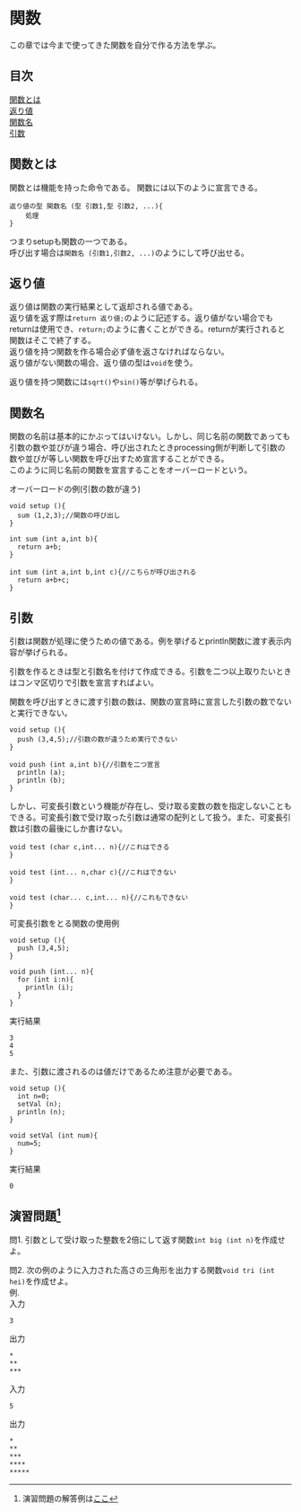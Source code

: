 # 関数
この章では今まで使ってきた関数を自分で作る方法を学ぶ。

## 目次
[関数とは](#関数とは)  
[返り値](#返り値)  
[関数名](#関数名)  
[引数](#引数)

## 関数とは
関数とは機能を持った命令である。
関数には以下のように宣言できる。
```
返り値の型 関数名 (型 引数1,型 引数2, ...){
    処理
}
```
つまりsetupも関数の一つである。  
呼び出す場合は`関数名 (引数1,引数2, ...)`のようにして呼び出せる。

## 返り値
返り値は関数の実行結果として返却される値である。  
返り値を返す際は`return 返り値;`のように記述する。返り値がない場合でもreturnは使用でき、`return;`のように書くことができる。returnが実行されると関数はそこで終了する。  
返り値を持つ関数を作る場合必ず値を返さなければならない。  
返り値がない関数の場合、返り値の型は`void`を使う。

返り値を持つ関数には`sqrt()`や`sin()`等が挙げられる。

## 関数名
関数の名前は基本的にかぶってはいけない。しかし、同じ名前の関数であっても引数の数や並びが違う場合、呼び出されたときprocessing側が判断して引数の数や並びが等しい関数を呼び出すため宣言することができる。  
このように同じ名前の関数を宣言することをオーバーロードという。

オーバーロードの例(引数の数が違う)
```
void setup (){
  sum (1,2,3);//関数の呼び出し
}

int sum (int a,int b){
  return a+b;
}

int sum (int a,int b,int c){//こちらが呼び出される
  return a+b+c;
}
```

## 引数
引数は関数が処理に使うための値である。例を挙げるとprintln関数に渡す表示内容が挙げられる。

引数を作るときは型と引数名を付けて作成できる。引数を二つ以上取りたいときはコンマ区切りで引数を宣言すればよい。

関数を呼び出すときに渡す引数の数は、関数の宣言時に宣言した引数の数でないと実行できない。
```
void setup (){
  push (3,4,5);//引数の数が違うため実行できない
}

void push (int a,int b){//引数を二つ宣言
  println (a);
  println (b);
}
```
しかし、可変長引数という機能が存在し、受け取る変数の数を指定しないこともできる。可変長引数で受け取った引数は通常の配列として扱う。また、可変長引数は引数の最後にしか書けない。
```
void test (char c,int... n){//これはできる
}

void test (int... n,char c){//これはできない
}

void test (char... c,int... n){//これもできない
}
```

可変長引数をとる関数の使用例
```
void setup (){
  push (3,4,5);
}

void push (int... n){
  for (int i:n){
    println (i);
  }
}
```
実行結果
```
3
4
5

```
また、引数に渡されるのは値だけであるため注意が必要である。
```
void setup (){
  int n=0;
  setVal (n);
  println (n);
}

void setVal (int num){
  num=5;
}
```
実行結果
```
0

```

## 演習問題[^1]
問1. 引数として受け取った整数を2倍にして返す関数`int big (int n)`を作成せよ。

問2. 次の例のように入力された高さの三角形を出力する関数`void tri (int hei)`を作成せよ。  
例.  
入力
```
3
```
出力
```
*
**
***

```
入力
```
5
```
出力
```
*
**
***
****
*****

```

[^1]: 演習問題の解答例は[ここ](answers.md)